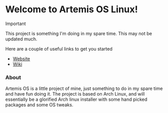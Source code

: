 # Welcome to Artemis OS Linux!

> [!IMPORTANT]
>This project is something I'm doing in my spare time. This may not be updated much. 

Here are a couple of useful links to get you started 


- [Website](https://artemis-os-linux.github.io/)
- [Wiki](https://github.com/Artemis-OS-Linux/Artemis-OS/wiki)

### About

Artemis OS is a little project of mine, just something to do in my spare time and have fun doing it.
The project is based on Arch Linux, and will essentially be a glorified Arch linux installer with some
hand picked packages and some OS tweaks.


<!--

**Here are some ideas to get you started:**

🙋‍♀️ A short introduction - what is your organization all about?
🌈 Contribution guidelines - how can the community get involved?
👩‍💻 Useful resources - where can the community find your docs? Is there anything else the community should know?
🍿 Fun facts - what does your team eat for breakfast?
🧙 Remember, you can do mighty things with the power of [Markdown](https://docs.github.com/github/writing-on-github/getting-started-with-writing-and-formatting-on-github/basic-writing-and-formatting-syntax)
-->
